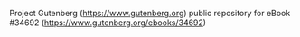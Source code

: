 Project Gutenberg (https://www.gutenberg.org) public repository for eBook #34692 (https://www.gutenberg.org/ebooks/34692)
